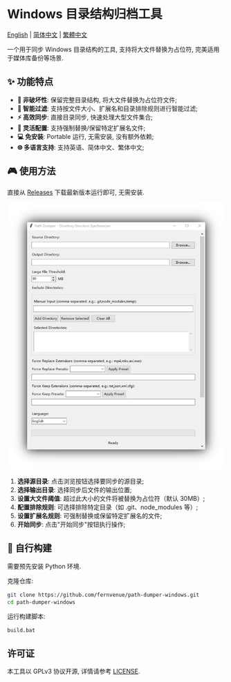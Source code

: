 # Windows 目录结构归档工具

[English](README.md) | [简体中文](README.zh_Hans.md) | [繁體中文](README.zh_Hant.md)

一个用于同步 Windows 目录结构的工具, 支持将大文件替换为占位符, 完美适用于媒体库备份等场景.

## ✨ 功能特点

- **📄 非破坏性**: 保留完整目录结构, 将大文件替换为占位符文件;
- **🎯 智能过滤**: 支持按文件大小、扩展名和目录排除规则进行智能过滤;
- **⚡ 高效同步**: 直接目录同步, 快速处理大型文件集合;
- **🔧 灵活配置**: 支持强制替换/保留特定扩展名文件;
- **💻 免安装**: Portable 运行, 无需安装, 没有额外依赖;
- **🌐 多语言支持**: 支持英语、简体中文、繁体中文;

## 🎮 使用方法

直接从 [Releases](https://github.com/fernvenue/path-dumper-windows/releases/latest) 下载最新版本运行即可, 无需安装.

![image](./assets/images/D7E918710762045D.webp)

1. **选择源目录**: 点击浏览按钮选择要同步的源目录;
2. **选择输出目录**: 选择同步后文件的输出位置;
3. **设置大文件阈值**: 超过此大小的文件将被替换为占位符（默认 30MB）;
4. **配置排除规则**: 可选择排除特定目录（如 .git、node_modules 等）;
5. **设置扩展名规则**: 可强制替换或保留特定扩展名的文件;
6. **开始同步**: 点击"开始同步"按钮执行操作;

## 🚀 自行构建

需要预先安装 Python 环境.

克隆仓库:

```bash
git clone https://github.com/fernvenue/path-dumper-windows.git
cd path-dumper-windows
```

运行构建脚本:

```bash
build.bat
```

## 许可证

本工具以 GPLv3 协议开源, 详情请参考 [LICENSE](./LICENSE).

